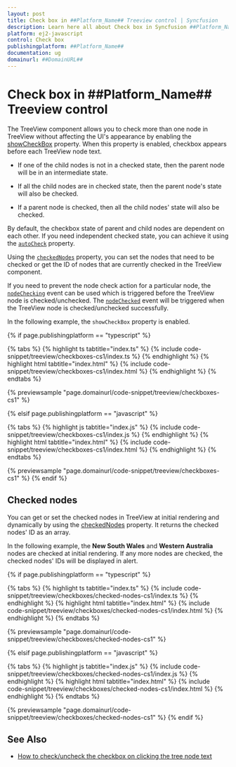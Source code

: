 ```yaml
---
layout: post
title: Check box in ##Platform_Name## Treeview control | Syncfusion
description: Learn here all about Check box in Syncfusion ##Platform_Name## Treeview control of Syncfusion Essential JS 2 and more.
platform: ej2-javascript
control: Check box 
publishingplatform: ##Platform_Name##
documentation: ug
domainurl: ##DomainURL##
---
```


# Check box in ##Platform_Name## Treeview control

The TreeView component allows you to check more than one node in TreeView without affecting the UI's appearance by enabling the [showCheckBox](../api/treeview#showcheckbox) property. When this property is enabled, checkbox appears before each TreeView node text.

* If one of the child nodes is not in a checked state, then the parent node will be in an intermediate state.

* If all the child nodes are in checked state, then the parent node's state will also be checked.

* If a parent node is checked, then all the child nodes' state will also be checked.

By default, the checkbox state of parent and child nodes are dependent on each other. If you need independent checked state, you can achieve it using the [`autoCheck`](../api/treeview#autocheck) property.

Using the [`checkedNodes`](../api/treeview#checkednodes) property, you can set the nodes that need to be checked or get the ID of nodes that are currently checked in the TreeView component.

If you need to prevent the node check action for a particular node, the [`nodeChecking`](../api/treeview#nodechecking) event can be used which is triggered before the TreeView node is checked/unchecked. The [`nodeChecked`](../api/treeview#nodechecked) event will be triggered when the TreeView node is checked/unchecked successfully.

In the following example, the `showCheckBox` property is enabled.

{% if page.publishingplatform == "typescript" %}

 {% tabs %}
{% highlight ts tabtitle="index.ts" %}
{% include code-snippet/treeview/checkboxes-cs1/index.ts %}
{% endhighlight %}
{% highlight html tabtitle="index.html" %}
{% include code-snippet/treeview/checkboxes-cs1/index.html %}
{% endhighlight %}
{% endtabs %}
        
{% previewsample "page.domainurl/code-snippet/treeview/checkboxes-cs1" %}

{% elsif page.publishingplatform == "javascript" %}

{% tabs %}
{% highlight js tabtitle="index.js" %}
{% include code-snippet/treeview/checkboxes-cs1/index.js %}
{% endhighlight %}
{% highlight html tabtitle="index.html" %}
{% include code-snippet/treeview/checkboxes-cs1/index.html %}
{% endhighlight %}
{% endtabs %}

{% previewsample "page.domainurl/code-snippet/treeview/checkboxes-cs1" %}
{% endif %}

## Checked nodes

You can get or set the checked nodes in TreeView at initial rendering and dynamically by using the [checkedNodes](../api/treeview#checkednodes) property. It returns the checked nodes' ID as an array.

In the following example, the **New South Wales** and **Western Australia** nodes are checked at initial rendering. If any more nodes are checked, the checked nodes' IDs will be displayed in alert.

{% if page.publishingplatform == "typescript" %}

 {% tabs %}
{% highlight ts tabtitle="index.ts" %}
{% include code-snippet/treeview/checkboxes/checked-nodes-cs1/index.ts %}
{% endhighlight %}
{% highlight html tabtitle="index.html" %}
{% include code-snippet/treeview/checkboxes/checked-nodes-cs1/index.html %}
{% endhighlight %}
{% endtabs %}
        
{% previewsample "page.domainurl/code-snippet/treeview/checkboxes/checked-nodes-cs1" %}

{% elsif page.publishingplatform == "javascript" %}

{% tabs %}
{% highlight js tabtitle="index.js" %}
{% include code-snippet/treeview/checkboxes/checked-nodes-cs1/index.js %}
{% endhighlight %}
{% highlight html tabtitle="index.html" %}
{% include code-snippet/treeview/checkboxes/checked-nodes-cs1/index.html %}
{% endhighlight %}
{% endtabs %}

{% previewsample "page.domainurl/code-snippet/treeview/checkboxes/checked-nodes-cs1" %}
{% endif %}

## See Also

* [How to check/uncheck the checkbox on clicking the tree node text](./how-to/check-uncheck-the-checkbox-on-clicking-the-tree-node-text)